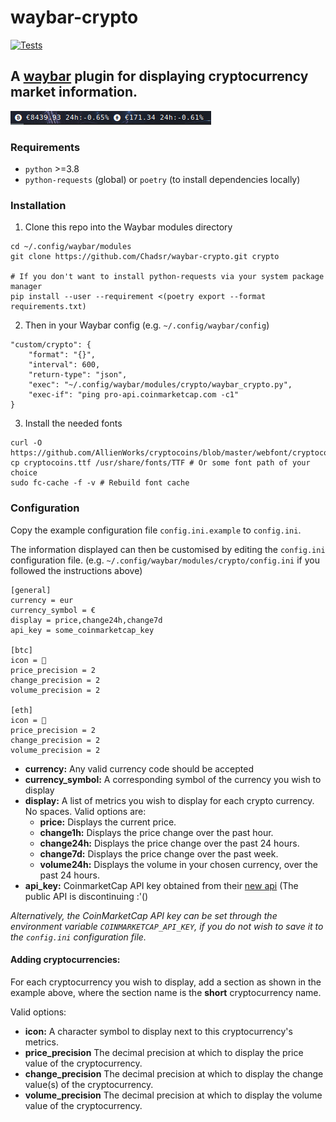 # waybar-crypto

[![Tests](https://github.com/Chadsr/waybar-crypto/actions/workflows/test.yml/badge.svg)](https://github.com/Chadsr/waybar-crypto/actions/workflows/test.yml)

## A [waybar](https://github.com/Alexays/Waybar) plugin for displaying cryptocurrency market information.

![Example Setup](https://raw.githubusercontent.com/Chadsr/waybar-crypto/master/images/waybar_crypto.png)

### Requirements

- `python` >=3.8
- `python-requests` (global) or `poetry` (to install dependencies locally)

### Installation

1. Clone this repo into the Waybar modules directory

```
cd ~/.config/waybar/modules
git clone https://github.com/Chadsr/waybar-crypto.git crypto

# If you don't want to install python-requests via your system package manager
pip install --user --requirement <(poetry export --format requirements.txt)
```

2. Then in your Waybar config (e.g. `~/.config/waybar/config`)

```
"custom/crypto": {
    "format": "{}",
    "interval": 600,
    "return-type": "json",
    "exec": "~/.config/waybar/modules/crypto/waybar_crypto.py",
    "exec-if": "ping pro-api.coinmarketcap.com -c1"
}
```

3. Install the needed fonts

```
curl -O https://github.com/AllienWorks/cryptocoins/blob/master/webfont/cryptocoins.ttf
cp cryptocoins.ttf /usr/share/fonts/TTF # Or some font path of your choice
sudo fc-cache -f -v # Rebuild font cache
```

### Configuration
Copy the example configuration file `config.ini.example` to `config.ini`.

The information displayed can then be customised by editing the `config.ini` configuration file.
(e.g. `~/.config/waybar/modules/crypto/config.ini` if you followed the instructions above)

```
[general]
currency = eur
currency_symbol = €
display = price,change24h,change7d
api_key = some_coinmarketcap_key

[btc]
icon = 
price_precision = 2
change_precision = 2
volume_precision = 2

[eth]
icon = 
price_precision = 2
change_precision = 2
volume_precision = 2
```

- **currency:** Any valid currency code should be accepted
- **currency_symbol:** A corresponding symbol of the currency you wish to display
- **display:** A list of metrics you wish to display for each crypto currency. No spaces.
  Valid options are:
  - **price:** Displays the current price.
  - **change1h:** Displays the price change over the past hour.
  - **change24h:** Displays the price change over the past 24 hours.
  - **change7d:** Displays the price change over the past week.
  - **volume24h:** Displays the volume in your chosen currency, over the past 24 hours.
- **api_key:** CoinmarketCap API key obtained from their [new api](https://coinmarketcap.com/api/) (The public API is discontinuing :'()

_Alternatively, the CoinMarketCap API key can be set through the environment variable `COINMARKETCAP_API_KEY`, if you do not wish to save it to the `config.ini` configuration file._

#### Adding cryptocurrencies:

For each cryptocurrency you wish to display, add a section as shown in the example above, where the section name is the **short** cryptocurrency name.

Valid options:

- **icon:** A character symbol to display next to this cryptocurrency's metrics.
- **price_precision** The decimal precision at which to display the price value of the cryptocurrency.
- **change_precision** The decimal precision at which to display the change value(s) of the cryptocurrency.
- **volume_precision** The decimal precision at which to display the volume value of the cryptocurrency.
